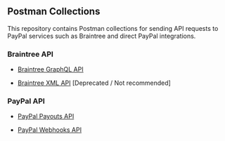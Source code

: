 ## Postman Collections

This repository contains Postman collections for sending API requests to PayPal services such as Braintree and direct PayPal integrations.

### Braintree API
* [Braintree GraphQL API](https://github.com/paypal/integration-packs/blob/main/postman-collections/Braintree-GraphQL.postman_collection.json)

* [Braintree XML API](https://github.com/paypal/integration-packs/blob/main/postman-collections/Braintree-XML-API.postman_collection.json) [Deprecated / Not recommended] 


### PayPal API

* [PayPal Payouts API](https://github.com/paypal/integration-packs/blob/main/postman-collections/PayPal-Payouts-API.postman_collection.json)

* [PayPal Webhooks API](https://github.com/paypal/integration-packs/blob/main/postman-collections/PayPal-Webhooks.postman_collection.json)